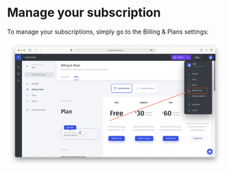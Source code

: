# Manage your subscription

To manage your subscriptions, simply go to the Billing & Plans settings:

![](<../../.gitbook/assets/image (859).png>)
